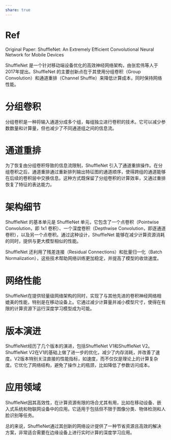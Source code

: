 ```yaml
---
share: true
---
```


# Ref

Original Paper: ShuffleNet: An Extremely Efficient Convolutional Neural Network for Mobile Devices

ShuffleNet 是一个针对移动端设备优化的高效神经网络架构，由张宏伟等人于2017年提出。ShuffleNet 的主要创新点在于其使用分组卷积（Group Convolution）和通道重排（Channel Shuffle）来降低计算成本，同时保持网络性能。

# 分组卷积

分组卷积是一种将输入通道分成多个组，每组独立进行卷积的技术。它可以减少参数数量和计算量，但也减少了不同通道组之间的信息流。

# 通道重排

为了恢复由分组卷积导致的信息流限制，ShuffleNet 引入了通道重排操作。在分组卷积之后，通道重排通过重新排列输出特征图的通道顺序，使得跨组的通道能够在后续的卷积层中交换信息。这种方式既保留了分组卷积的计算效率，又通过重排恢复了特征的表达能力。

# 架构细节

ShuffleNet 的基本单元是 ShuffleNet 单元，它包含了一个点卷积（Pointwise Convolution，即 1x1 卷积）、一个深度卷积（Depthwise Convolution，即逐通道卷积），以及另一个点卷积。通过这种设计，ShuffleNet 能够在减少计算资源消耗的同时，提供与更大模型相似的性能。

ShuffleNet 还利用了残差连接（Residual Connections）和批量归一化（Batch Normalization），这些技术帮助网络训练更加稳定，并提高了模型的收敛速度。

# 网络性能

ShuffleNet在提供轻量级网络架构的同时，实现了与其他先进的卷积神经网络相媲美的性能，特别是在移动设备上。它通过减少计算量并减小模型尺寸，使得在有限的计算资源下运行深度学习模型成为可能。

# 版本演进

ShuffleNet经历了几个版本的演进，包括ShuffleNet V1和ShuffleNet V2。ShuffleNet V2在V1的基础上做了进一步的优化，减少了内存消耗，并改善了速度。V2版本特别关注直接的性能指标，如速度，而不仅仅是理论上的计算复杂度。它优化了网络结构，避免了操作上的瓶颈，比如降低了参数访问成本。

# 应用领域

ShuffleNet因其高效性，在计算资源有限的场合尤其有用，比如在移动设备、嵌入式系统和物联网设备中的应用。它适用于包括但不限于图像分类、物体检测和人脸识别等任务。

总的来说，ShuffleNet通过其创新的网络设计提供了一种节省资源且高效的解决方案，非常适合需要在边缘设备上进行实时计算的深度学习应用。